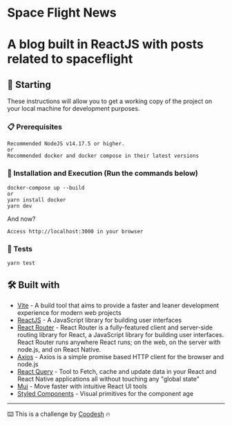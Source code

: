 # Space Flight News

# A blog built in ReactJS with posts related to spaceflight

## 🚀 Starting

These instructions will allow you to get a working copy of the project on your local machine for development purposes.

### 📋 Prerequisites

```
Recommended NodeJS v14.17.5 or higher.
or
Recommended docker and docker compose in their latest versions

```

### 🔧 Installation and Execution (Run the commands below)

```
docker-compose up --build
or
yarn install docker
yarn dev
```

And now?

```
Access http://localhost:3000 in your browser
```

### 🔧 Tests

```
yarn test
```

## 🛠️ Built with

- [Vite](https://vitejs.dev/) - A build tool that aims to provide a faster and leaner development experience for modern web projects
- [ReactJS](https://reactjs.org/) - A JavaScript library for building user interfaces
- [React Router](https://reactrouter.com/) - React Router is a fully-featured client and server-side routing library for React, a JavaScript library for building user interfaces. React Router runs anywhere React runs; on the web, on the server with node.js, and on React Native.
- [Axios](https://axios-http.com/) - Axios is a simple promise based HTTP client for the browser and node.js
- [React Query](https://react-query.tanstack.com/) - Tool to Fetch, cache and update data in your React and React Native applications all without touching any "global state"
- [Mui](https://mui.com/) - Move faster with intuitive React UI tools
- [Styled Components](https://styled-components.com/) - Visual primitives for the component age

---

⌨️ This is a challenge by [Coodesh](https://coodesh.com/) 🔥
